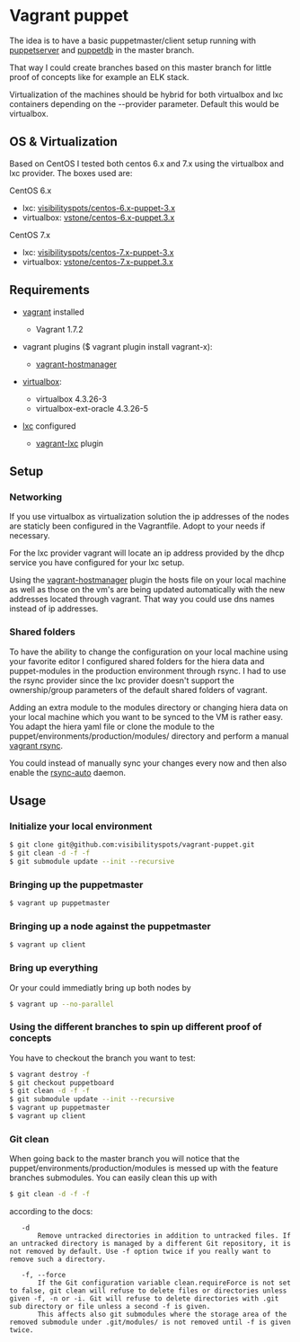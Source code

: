 # Vagrant puppet

The idea is to have a basic puppetmaster/client setup running with [puppetserver](https://docs.puppetlabs.com/puppetserver/latest/services_master_puppetserver.html) and [puppetdb](http://docs.puppetlabs.com/puppetdb/latest/) in the master branch.

That way I could create branches based on this master branch for little proof of concepts like for example an ELK stack.

Virtualization of the machines should be hybrid for both virtualbox and lxc containers depending on the --provider parameter. Default this would be virtualbox.

## OS & Virtualization


Based on CentOS I tested both centos 6.x and 7.x using the virtualbox and lxc provider. The boxes used are:

CentOS 6.x

* lxc: [visibilityspots/centos-6.x-puppet-3.x](https://atlas.hashicorp.com/visibilityspots/boxes/centos-6.x-puppet-3.x)
* virtualbox: [vstone/centos-6.x-puppet.3.x](https://atlas.hashicorp.com/vStone/boxes/centos-6.x-puppet.3.x)

CentOS 7.x

* lxc: [visibilityspots/centos-7.x-puppet-3.x](https://atlas.hashicorp.com/visibilityspots/boxes/centos-7.x-puppet-3.x)
* virtualbox: [vstone/centos-7.x-puppet.3.x](https://atlas.hashicorp.com/vStone/boxes/centos-7.x-puppet.3.x)

## Requirements

* [vagrant](https://www.vagrantup.com/) installed
    - Vagrant 1.7.2

* vagrant plugins ($ vagrant plugin install vagrant-x):
    - [vagrant-hostmanager](https://github.com/smdahlen/vagrant-hostmanager)

* [virtualbox](https://www.virtualbox.org/):
    - virtualbox 4.3.26-3
    - virtualbox-ext-oracle 4.3.26-5

* [lxc](https://github.com/fgrehm/vagrant-lxc/wiki) configured
   - [vagrant-lxc](https://github.com/fgrehm/vagrant-lxc) plugin

## Setup

### Networking

If you use virtualbox as virtualization solution the ip addresses of the nodes are staticly been configured in the Vagrantfile. Adopt to your needs if necessary.

For the lxc provider vagrant will locate an ip address provided by the dhcp service you have configured for your lxc setup.

Using the [vagrant-hostmanager](https://github.com/smdahlen/vagrant-hostmanager) plugin the hosts file on your local machine as well as those on the vm's are being updated automatically with the new addresses located through vagrant. That way you could use dns names instead of ip addresses.

### Shared folders

To have the ability to change the configuration on your local machine using your favorite editor I configured shared folders for the hiera data and puppet-modules in the production environment through rsync. I had to use the rsync provider since the lxc provider doesn't support the ownership/group parameters of the default shared folders of vagrant.

Adding an extra module to the modules directory or changing hiera data on your local machine which you want to be synced to the VM is rather easy. You adapt the hiera yaml file or clone the module to the puppet/environments/production/modules/ directory and perform a manual [vagrant rsync](http://docs.vagrantup.com/v2/cli/rsync.html).

You could instead of manually sync your changes every now and then also enable the [rsync-auto](http://docs.vagrantupcom/v2/cli/rsync-auto.html) daemon.

## Usage

### Initialize your local environment

```bash
$ git clone git@github.com:visibilityspots/vagrant-puppet.git
$ git clean -d -f -f
$ git submodule update --init --recursive
```

### Bringing up the puppetmaster
```bash
$ vagrant up puppetmaster
```

### Bringing up a node against the puppetmaster
```bash
$ vagrant up client
```

### Bring up everything

Or your could immediatly bring up both nodes by
```bash
$ vagrant up --no-parallel
```

### Using the different branches to spin up different proof of concepts

You have to checkout the branch you want to test:

```bash
$ vagrant destroy -f
$ git checkout puppetboard
$ git clean -d -f -f
$ git submodule update --init --recursive
$ vagrant up puppetmaster
$ vagrant up client
```

### Git clean

When going back to the master branch you will notice that the puppet/environments/production/modules is messed up with the feature branches submodules. You can easily clean this up with

```bash
$ git clean -d -f -f
```

according to the docs:

       -d
           Remove untracked directories in addition to untracked files. If an untracked directory is managed by a different Git repository, it is not removed by default. Use -f option twice if you really want to remove such a directory.

       -f, --force
           If the Git configuration variable clean.requireForce is not set to false, git clean will refuse to delete files or directories unless given -f, -n or -i. Git will refuse to delete directories with .git sub directory or file unless a second -f is given.
           This affects also git submodules where the storage area of the removed submodule under .git/modules/ is not removed until -f is given twice.


